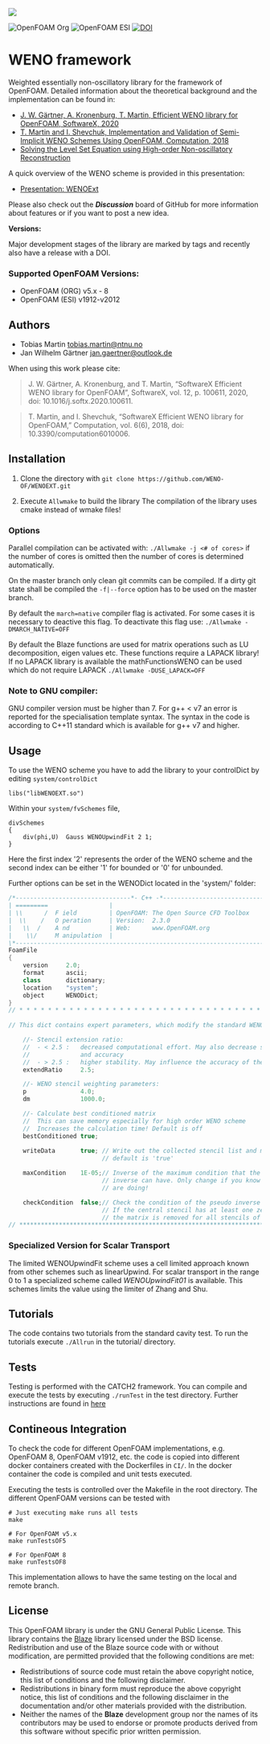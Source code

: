![](documentation/WENOLogo.png)

![OpenFOAM Org](https://github.com/WENO-OF/WENOEXT/actions/workflows/c-ofORG.yml/badge.svg) 
![OpenFOAM ESI](https://github.com/WENO-OF/WENOEXT/actions/workflows/c-ofESI.yml/badge.svg)
[![DOI](https://zenodo.org/badge/DOI/10.5281/zenodo.4704734.svg)](https://doi.org/10.5281/zenodo.4704734)


# WENO framework

Weighted essentially non-oscillatory library for the framework of OpenFOAM.
Detailed information about the theoretical background and the implementation can 
be found in:

 * [J. W. Gärtner, A. Kronenburg, T. Martin, Efficient WENO library for OpenFOAM, SoftwareX, 2020](./documentation/Gaertner2020.pdf)
 * [T. Martin and I. Shevchuk, Implementation and Validation of Semi-Implicit WENO Schemes Using OpenFOAM, Computation, 2018](./documentation/Martin2018.pdf)
 * [Solving the Level Set Equation using High-order Non-oscillatory Reconstruction](./documentation/Martin_Solving_the_Level_Set_Equation_using_High-order_Non-oscillatory_Reconstruction.pdf)

A quick overview of the WENO scheme is provided in this presentation:

 * [Presentation: WENOExt](./documentation/WENO-Presentation.pdf)

Please also check out the ***Discussion*** board of GitHub for more information about features or if you want to post a new idea.

**Versions:**

Major development stages of the library are marked by tags and recently also have a release with a DOI. 

### Supported OpenFOAM Versions:

 * OpenFOAM (ORG) v5.x - 8
 * OpenFOAM (ESI) v1912-v2012

## Authors

 * Tobias Martin <tobias.martin@ntnu.no>
 * Jan Wilhelm Gärtner <jan.gaertner@outlook.de>

When using this work please cite:
> J. W. Gärtner, A. Kronenburg, and T. Martin, “SoftwareX Efficient WENO library for OpenFOAM”, SoftwareX, vol. 12, p. 100611, 2020, doi: 10.1016/j.softx.2020.100611.

> T. Martin, and I. Shevchuk, “SoftwareX Efficient WENO library for OpenFOAM,” Computation, vol. 6(6), 2018, doi: 10.3390/computation6010006.

## Installation

1. Clone the directory with
    `git clone https://github.com/WENO-OF/WENOEXT.git`

2. Execute `Allwmake` to build the library
   The compilation of the library uses cmake instead of wmake files!

### Options

Parallel compilation can be activated with:
`./Allwmake -j <# of cores>`
if the number of cores is omitted then the number of cores is determined
automatically.

On the master branch only clean git commits can be compiled. 
If a dirty git state shall be compiled the `-f|--force` option has to be used
on the master branch. 

By default the `march=native` compiler flag is activated. For some cases it is 
necessary to deactive this flag. To deactivate this flag use:
`./Allwmake -DMARCH_NATIVE=OFF`

By default the Blaze functions are used for matrix operations such as LU decomposition,
eigen values etc. These functions require a LAPACK library!
If no LAPACK library is available the mathFunctionsWENO can be used which do not require 
LAPACK
`./Allwmake -DUSE_LAPACK=OFF`

### Note to GNU compiler:

GNU compiler version must be higher than 7. For g++ < v7 an error is reported for 
the specialisation template syntax. 
The syntax in the code is according to C++11 standard which is available for g++ v7 and higher. 
 

## Usage

To use the WENO scheme you have to add the library to your controlDict by editing `system/controlDict`

    libs("libWENOEXT.so")

Within your `system/fvSchemes` file,

    divSchemes
    {
        div(phi,U) 	Gauss WENOUpwindFit 2 1;
    }

Here the first index '2' represents the order of the WENO scheme and the second index can be either
'1' for bounded or '0' for unbounded.

Further options can be set in the WENODict located in the 'system/' folder:

```C++
/*--------------------------------*- C++ -*----------------------------------*\
| =========                 |                                                 |
| \\      /  F ield         | OpenFOAM: The Open Source CFD Toolbox           |
|  \\    /   O peration     | Version:  2.3.0                                 |
|   \\  /    A nd           | Web:      www.OpenFOAM.org                      |
|    \\/     M anipulation  |                                                 |
\*---------------------------------------------------------------------------*/
FoamFile
{
    version     2.0;
    format      ascii;
    class       dictionary;
    location    "system";
    object      WENODict;
}
// * * * * * * * * * * * * * * * * * * * * * * * * * * * * * * * * * * * * * //
 
// This dict contains expert parameters, which modify the standard WENO scheme.

    //- Stencil extension ratio:
    //  - < 2.5 :   decreased computational effort. May also decrease stability
    //              and accuracy
    //  - > 2.5 :   higher stability. May influence the accuracy of the SVD
    extendRatio     2.5;

    //- WENO stencil weighting parameters:
    p               4.0;
    dm              1000.0;

    //- Calculate best conditioned matrix
    //  This can save memory especially for high order WENO scheme
    //  Increases the calculation time! Default is off
    bestConditioned true;
    
    writeData       true; // Write out the collected stencil list and matrix data
                          // default is 'true' 

    maxCondition    1E-05;// Inverse of the maximum condition that the pseudo 
                          // inverse can have. Only change if you know what you
                          // are doing!

    checkCondition  false;// Check the condition of the pseudo inverse matrix
                          // If the central stencil has at least one zero entry
                          // the matrix is removed for all stencils of this cell.
// ************************************************************************* /
```

### Specialized Version for Scalar Transport

The limited WENOUpwindFit scheme uses a cell limited approach known from other
schemes such as linearUpwind. For scalar transport in the range 0 to 1 a 
specialized scheme called *WENOUpwindFit01* is available. This schemes limits
the value using the limiter of Zhang and Shu.




## Tutorials

The code contains two tutorials from the standard cavity test. 
To run the tutorials execute `./Allrun` in the tutorial/ directory.

## Tests

Testing is performed with the CATCH2 framework. You can compile and execute the tests
by executing `./runTest` in the test directory. Further instructions are found in [here](tests/TestInstructions.md) 

## Contineous Integration

To check the code for different OpenFOAM implementations, e.g. OpenFOAM 8,
OpenFOAM v1912, etc. the code is copied into different docker containers
created with the Dockerfiles in `CI/`. In the docker container the code is compiled
and unit tests executed. 

Executing the tests is controlled over the Makefile in the root directory. The
different OpenFOAM versions can be tested with 

```
# Just executing make runs all tests
make

# For OpenFOAM v5.x
make runTestsOF5

# For OpenFOAM 8
make runTestsOF8
```

This implementation allows to have the same testing on the local and remote branch.


## License 

This OpenFOAM library is under the GNU General Public License. This library contains the [Blaze](https://bitbucket.org/blaze-lib/blaze/src/master/) library licensed under the BSD license. 
Redistribution and use of the Blaze source code with or without modification, are permitted provided that the following conditions are met:

  * Redistributions of source code must retain the above copyright notice, this list of conditions and the following disclaimer.
  * Redistributions in binary form must reproduce the above copyright notice, this list of conditions and the following disclaimer in the documentation and/or other materials provided with the distribution.
  * Neither the names of the **Blaze** development group nor the names of its contributors may be used to endorse or promote products derived from this software without specific prior written permission.



